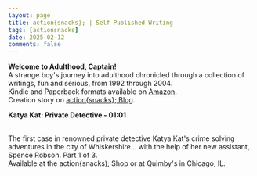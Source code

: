 ```yaml
---
layout: page
title: action{snacks}; | Self-Published Writing
tags: [actionsnacks]
date: 2025-02-12
comments: false
---
```


<p><b>Welcome to Adulthood, Captain!</b>
<br>A strange boy's journey into adulthood chronicled through a collection of writings, fun and serious, from 1992 through 2004.
<br>Kindle and Paperback formats available on <a href="https://www.amazon.com/Welcome-Adulthood-Captain-Collected-Writings/dp/B084FHKXX1">Amazon</a>.
<br>Creation story on <a href="https://blog.actionsnacks.net/well-welcome-to-adulthood-captain">action{snacks}; Blog</a>.</p>

<p><b>Katya Kat: Private Detective - 01:01</b></p>
<br>The first case in renowned private detective Katya Kat's crime solving adventures in the city of Whiskershire... with the help of her new assistant, Spence Robson. Part 1 of 3.
<br>Available at the action{snacks); Shop or at Quimby's in Chicago, IL.
